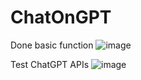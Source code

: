 # ChatOnGPT
Done basic function
![image](https://github.com/LerclercDuong/ChatOnGPT/assets/89032831/650dbf7b-9c44-49ac-a218-81400cafe13c)

Test ChatGPT APIs
![image](https://github.com/LerclercDuong/ChatOnGPT/assets/89032831/8571d0dd-541e-4304-b881-0596f298a326)
